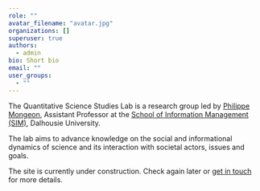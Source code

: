 ```yaml
---
role: ""
avatar_filename: "avatar.jpg"
organizations: []
superuser: true
authors:
  - admin
bio: Short bio
email: ""
user_groups:
  - ""
---
```


The Quantitative Science Studies Lab is a research group led by [Philippe Mongeon](/people/philippe-mongeon/), Assistant Professor at the [School of Information Management (SIM)](https://www.dal.ca/faculty/management/school-of-information-management.html), Dalhousie University.

The lab aims to advance knowledge on the social and informational dynamics of science and its interaction with societal actors, issues and goals.

The site is currently under construction. Check again later or [get in touch](#contact) for more details.
